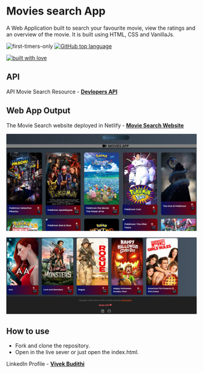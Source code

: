 # Movies search App

A Web Application built to search your favourite movie, view the ratings and an overview of the movie. It is built using HTML, CSS and VanillaJs.

![first-timers-only](https://img.shields.io/badge/first--timers--only-friendly-tomato.svg?style=flat&logo=git) [![GitHub top language](https://img.shields.io/github/languages/top/vbudithi/github-profiles-search?color=blue)](https://github.com/vbudithi/Movie-Search_App)

[![built with love](https://forthebadge.com/images/badges/built-with-love.svg)](https://github.com/vbudithi/)

## API

API Movie Search Resource - **[Devlopers API](https://developers.themoviedb.org/3/getting-started/introduction)**

## Web App Output
The Movie Search website deployed in Netlify - **[Movie Search Website](https://vivek-movie-search.netlify.app/)**

![](assets/Movie_App1.png)

![](assets/Movie_App2.png)

## How to use

- Fork and clone the repository.
- Open in the live sever or just open the index.html.

LinkedIn Profile - **[Vivek Budithi](https://www.linkedin.com/in/vivek-budithi-a27321151/)**  
